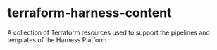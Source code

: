 # terraform-harness-content
A collection of Terraform resources used to support the pipelines and templates of the Harness Platform
